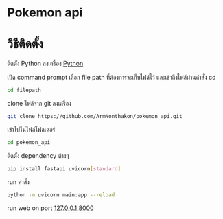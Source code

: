 
# Pokemon api

# วิธีติดตั้ง
ติดตั้ง Python ลงเครื่อง
[Python](https://www.python.org/downloads/)

เปิด command prompt เลือก file path ที่ต้องการจะเก็บไฟล์ไว้ และเข้าถึงไฟล์ผ่านคำสั่ง cd
```bash
cd filepath
```
clone ไฟล์จาก git ลงเครื่อง
```bash
git clone https://github.com/ArmNonthakon/pokemon_api.git
```
เข้าไปในไฟล์โฟลเดอร์
```bash
cd pokemon_api
```
ติดตั้ง dependency ต่างๆ
```bash
pip install fastapi uvicorn[standard] 
```
run คำสั่ง
```bash
python -m uvicorn main:app --reload
```
run web on port [127.0.0.1:8000](http://127.0.0.1:8000/)


